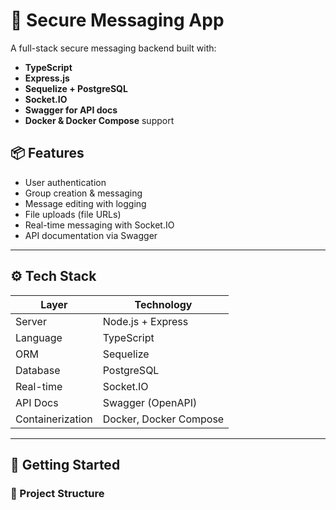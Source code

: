 # 🔐 Secure Messaging App

A full-stack secure messaging backend built with:

- **TypeScript**
- **Express.js**
- **Sequelize + PostgreSQL**
- **Socket.IO**
- **Swagger for API docs**
- **Docker & Docker Compose** support

## 📦 Features

- User authentication
- Group creation & messaging
- Message editing with logging
- File uploads (file URLs)
- Real-time messaging with Socket.IO
- API documentation via Swagger

---

## ⚙️ Tech Stack

| Layer            | Technology           |
|------------------|----------------------|
| Server           | Node.js + Express    |
| Language         | TypeScript           |
| ORM              | Sequelize            |
| Database         | PostgreSQL           |
| Real-time        | Socket.IO            |
| API Docs         | Swagger (OpenAPI)    |
| Containerization | Docker, Docker Compose|

---

## 🚀 Getting Started

### 📁 Project Structure

